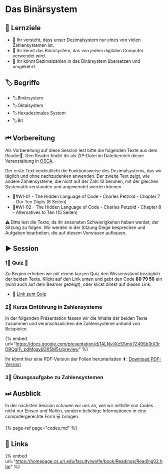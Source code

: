 # Das Binärsystem

## 🎯 Lernziele

* 🎯 Ihr versteht, dass unser Dezimalsystem nur eines von vielen Zahlensystemen ist.
* 🎯 Ihr kennt das Binärsystem, das von jedem digitalen Computer verwendet wird.
* 🎯 Ihr könnt Dezimalzahlen in das Binärsystem übersetzen und umgekehrt.

## 🏷 Begriffe

* 🏷Binärsystem
* 🏷Oktalsystem
* 🏷Hexadezimales System
* 🏷Bit

## ⏮ Vorbereitung

Als Vorbereitung auf diese Session lest bitte die folgenden Texte aus dem Reader📑. Den Reader findet ihr als ZIP-Datei im Dateibereich dieser Veranstaltung in [OSCA](http://osca.hs-osnabrueck.de/). 

Der erste Text verdeutlicht die Funktionsweise des Dezimalsystems, das wir täglich und ohne nachzudenken anwenden. Der zweite Text zeigt, wie andere Zahlensysteme, die nicht auf der Zahl 10 beruhen, mit der gleichen Systematik verstanden und angewendet werden können.

* 📑\#WI-01 - The Hidden Language of Code - Charles Petzold - Chapter 7 - Our Ten Digits \(8 Seiten\)
* 📑\#WI-02 - The Hidden Language of Code - Charles Petzold - Chapter 8 - Alternatives to Ten \(15 Seiten\)

⚠ Bitte lest die Texte, da ihr ansonsten Schwierigkeiten haben werdet, der Sitzung zu folgen. Wir werden in der Sitzung Dinge besprechen und Aufgaben bearbeiten, die auf diesem Vorwissen aufbauen.

## ▶ Session

### 1⃣ Quiz 🥇 

Zu Beginn erheben wir mit einem kurzen Quiz den Wissensstand bezüglich der beiden Texte. Klickt auf den Link unten und gebt den Code **80 79 56** ein \(wird auch auf dem Beamer gezeigt\), oder klickt direkt auf diesen Link:

* 🔗 [Link zum Quiz](https://www.menti.com/46e07b4c)

### 2⃣ Kurze Einführung in Zahlensysteme

In der folgenden Präsentation fassen wir die Inhalte der beiden Texte zusammen und veranschaulichen die Zahlensysteme anhand von Beispielen.

{% embed url="https://docs.google.com/presentation/d/1ALNyIiXzSSmo7Z49Sb3tX3rDBQgl1\_pdMgaybDX5M5s/preview" %}

Ihr könnt hier eine PDF-Version der Folien herunterladen ⬇: [Download PDF-Version](https://docs.google.com/presentation/d/1ALNyIiXzSSmo7Z49Sb3tX3rDBQgl1_pdMgaybDX5M5s/export/pdf)

### 3⃣ Übungsaufgabe zu Zahlensystemen

## ⏭ Ausblick

In der nächsten Session schauen wir uns an, wie wir mithilfe von Codes nicht nur Einsen und Nullen, sondern beliebige Informationen in eine computergerechte Form 💻 bringen.

{% page-ref page="codes.md" %}

## 🔗 Links

{% embed url="https://homepage.cs.uri.edu/faculty/wolfe/book/Readings/Reading02.htm" %}


